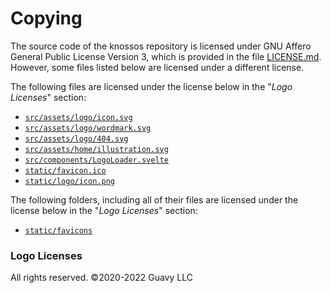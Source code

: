 # Copying

The source code of the knossos repository is licensed under GNU Affero General Public License Version 3, which is provided in the file [LICENSE.md](LICENSE.md). However, some files listed below are licensed under a different license.

The following files are licensed under the license below in the "_Logo Licenses_" section:

- [`src/assets/logo/icon.svg`](src/assets/logo/icon.svg)
- [`src/assets/logo/wordmark.svg`](src/assets/logo/wordmark.svg)
- [`src/assets/logo/404.svg`](src/assets/logo/404.svg)
- [`src/assets/home/illustration.svg`](src/assets/home/illustration.svg)
- [`src/components/LogoLoader.svelte`](src/components/LogoLoader.svelte)
- [`static/favicon.ico`](static/favicon.ico)
- [`static/logo/icon.png`](static/logo/icon.png)

The following folders, including all of their files are licensed under the license below in the "_Logo Licenses_" section:

- [`static/favicons`](static/favicons)

### Logo Licenses

All rights reserved. ©2020-2022 Guavy LLC
